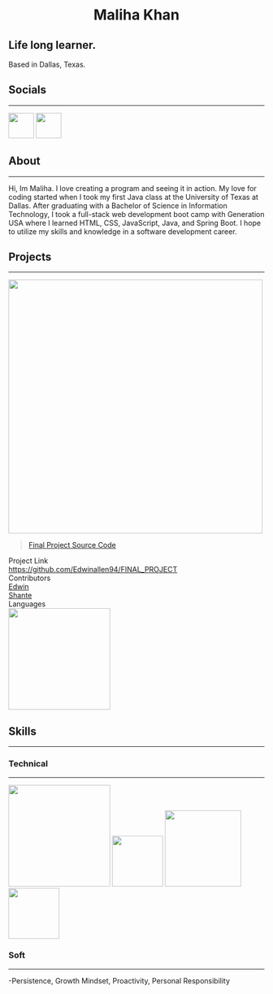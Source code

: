 
<h1 style="text-align: center;"> Maliha Khan </h1>

Life long learner.
------------------

Based in Dallas, Texas.

## Socials
---------

[<img src="https://www.fpsa.org/wp-content/uploads/linkedin-logo-copy.png" width="50">](https://www.linkedin.com/in/malihatahirkhan/)
[<img src="https://github.githubassets.com/images/modules/logos_page/GitHub-Mark.png" width="50">](https://github.com/Maliha000)

## About
--------

<p>Hi, Im Maliha. I love creating a program and seeing it in action. My love for coding started when I took my first Java class at the University of Texas at Dallas. After graduating with a Bachelor of Science in Information Technology, I took a full-stack web development boot camp with Generation USA where I learned HTML, CSS, JavaScript, Java, and Spring Boot. I hope to utilize my skills and knowledge in a software development career.</p>

## Projects
----------------
<img src="https://media.giphy.com/media/g2D8z9BW4t1rECPh82/giphy.gif" width="500" height="500"/>
<blockquote class="imgur-embed-pub" lang="en" data-id="a/yJ4lmDe"  ><a href="//imgur.com/a/yJ4lmDe">Final Project Source Code</a></blockquote><script async src="//s.imgur.com/min/embed.js" charset="utf-8"></script>

Project Link  
https://github.com/Edwinallen94/FINAL_PROJECT  
Contributors  
[Edwin](https://github.com/Edwinallen94)  
[Shante](https://github.com/bfemeng)  
Languages  
<img src="https://w7.pngwing.com/pngs/585/981/png-transparent-html-js-and-css-logo-cascading-style-sheets-javascript-html-css3-jquery-logo-miscellaneous-text-trademark.png" width="200"> 

## Skills
-----------
### Technical
--------------
<img src="https://w7.pngwing.com/pngs/585/981/png-transparent-html-js-and-css-logo-cascading-style-sheets-javascript-html-css3-jquery-logo-miscellaneous-text-trademark.png" width="200"> <img src="https://spng.pngfind.com/pngs/s/74-744402_java-logo-png-transparent-svg-vector-freebie-supply.png" width="100"> <img src="https://upload.wikimedia.org/wikipedia/commons/thumb/f/f8/Python_logo_and_wordmark.svg/2560px-Python_logo_and_wordmark.svg.png" width="150"> <img src="https://upload.wikimedia.org/wikipedia/commons/8/87/Sql_data_base_with_logo.png" width="100">
### Soft
----------
-Persistence, Growth Mindset, Proactivity, Personal Responsibility



